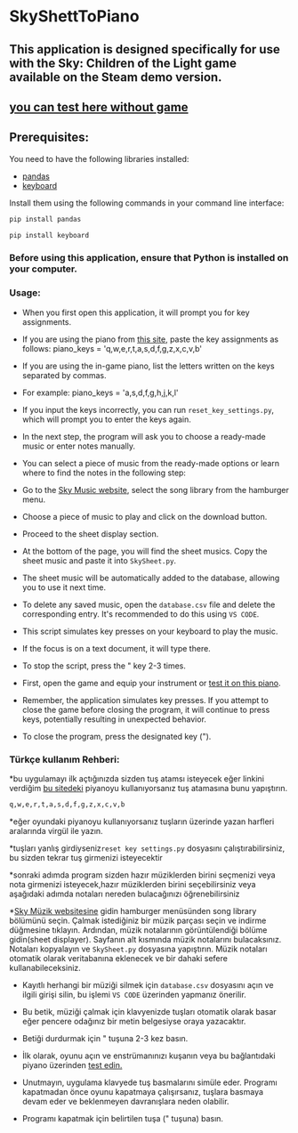 # SkyShettToPiano

## This application is designed specifically for use with the Sky: Children of the Light game available on the Steam demo version.

## [you can test here without game](https://specy.github.io/skyMusic/)
## Prerequisites:
You need to have the following libraries installed:
- [pandas](https://pandas.pydata.org/)
- [keyboard](https://pypi.org/project/keyboard/)

Install them using the following commands in your command line interface:

```cmd
pip install pandas
```

```cmd
pip install keyboard
```

### Before using this application, ensure that Python is installed on your computer.

### Usage:

* When you first open this application, it will prompt you for key assignments. 
* If you are using the piano from [this site](https://sky-music.herokuapp.com/), paste the key assignments as follows:
piano_keys = 'q,w,e,r,t,a,s,d,f,g,z,x,c,v,b'

* If you are using the in-game piano, list the letters written on the keys separated by commas.
* For example: piano_keys = 'a,s,d,f,g,h,j,k,l'

* If you input the keys incorrectly, you can run `reset_key_settings.py`, which will prompt you to enter the keys again.

* In the next step, the program will ask you to choose a ready-made music or enter notes manually.
* You can select a piece of music from the ready-made options or learn where to find the notes in the following step:

* Go to the [Sky Music website](https://sky-music.herokuapp.com/), select the song library from the hamburger menu.
* Choose a piece of music to play and click on the download button.
* Proceed to the sheet display section.
* At the bottom of the page, you will find the sheet musics. Copy the sheet music and paste it into `SkySheet.py`.
* The  sheet music will be automatically added to the database, allowing you to use it next time.

* To delete any saved music, open the `database.csv` file and delete the corresponding entry. It's recommended to do this using `VS CODE`.

* This script simulates key presses on your keyboard to play the music. 
* If the focus is on a text document, it will type there.

* To stop the script, press the " key 2-3 times.

* First, open the game and equip your instrument or [test it on this piano](https://sky-music.herokuapp.com/).

* Remember, the application simulates key presses. If you attempt to close the game before closing the program,  it will continue to press keys, potentially resulting in unexpected behavior.

* To close the program, press the designated key (").


### Türkçe kullanım Rehberi:
*bu uygulamayı ilk açtığınızda sizden tuş atamsı isteyecek eğer linkini verdiğim [bu sitedeki](https://sky-music.herokuapp.com/) piyanoyu kullanıyorsanız tuş atamasına bunu yapıştırın. 
```SkySheet.py
q,w,e,r,t,a,s,d,f,g,z,x,c,v,b
```
*eğer oyundaki piyanoyu kullanıyorsanız tuşların üzerinde yazan harfleri aralarında virgül ile yazın.

*tuşları yanlış girdiyseniz`reset key settings.py` dosyasını çalıştırabilirsiniz, bu sizden tekrar tuş girmenizi isteyecektir

*sonraki adımda program sizden hazır müziklerden birini seçmenizi veya nota girmenizi isteyecek,hazır müziklerden birini seçebilirsiniz veya aşağıdaki adımda notaları nereden bulacağınızı öğrenebilirsiniz 

*[Sky Müzik websitesine](https://sky-music.herokuapp.com/) gidin hamburger menüsünden song library bölümünü seçin.
Çalmak istediğiniz bir müzik parçası seçin ve indirme düğmesine tıklayın.
Ardından, müzik notalarının görüntülendiği bölüme gidin(sheet displayer).
Sayfanın alt kısmında müzik notalarını bulacaksınız. Notaları kopyalayın ve `SkySheet.py` dosyasına yapıştırın.
Müzik notaları otomatik olarak veritabanına eklenecek ve bir dahaki sefere kullanabileceksiniz.

* Kayıtlı herhangi bir müziği silmek için `database.csv` dosyasını açın ve ilgili girişi silin, bu işlemi `VS CODE` üzerinden yapmanız önerilir.

* Bu betik, müziği çalmak için klavyenizde tuşları otomatik olarak basar eğer pencere odağınız bir metin belgesiyse oraya yazacaktır.

* Betiği durdurmak için " tuşuna 2-3 kez basın.

* İlk olarak, oyunu açın ve enstrümanınızı kuşanın veya bu bağlantıdaki piyano üzerinden [test edin.](https://sky-music.herokuapp.com/)

* Unutmayın, uygulama klavyede tuş basmalarını simüle eder. Programı kapatmadan önce oyunu kapatmaya çalışırsanız, tuşlara basmaya devam eder ve beklenmeyen davranışlara neden olabilir.

* Programı kapatmak için belirtilen tuşa (" tuşuna) basın.
